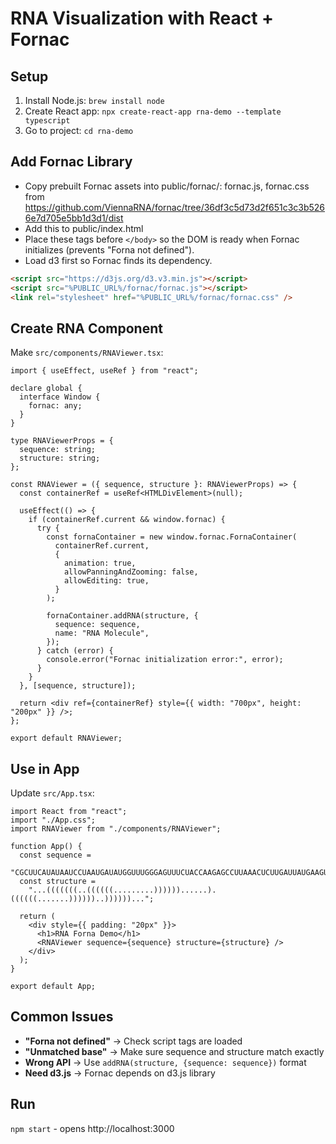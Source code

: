 # RNA Visualization with React + Fornac

## Setup

1. Install Node.js: `brew install node`
2. Create React app: `npx create-react-app rna-demo --template typescript`
3. Go to project: `cd rna-demo`

## Add Fornac Library

- Copy prebuilt Fornac assets into public/fornac/: fornac.js, fornac.css from https://github.com/ViennaRNA/fornac/tree/36df3c5d73d2f651c3c3b5266e7d705e5bb1d3d1/dist
- Add this to public/index.html
- Place these tags before `</body>` so the DOM is ready when Fornac initializes (prevents "Forna not defined").
- Load d3 first so Fornac finds its dependency.

```html
<script src="https://d3js.org/d3.v3.min.js"></script>
<script src="%PUBLIC_URL%/fornac/fornac.js"></script>
<link rel="stylesheet" href="%PUBLIC_URL%/fornac/fornac.css" />
```

## Create RNA Component

Make `src/components/RNAViewer.tsx`:

```tsx
import { useEffect, useRef } from "react";

declare global {
  interface Window {
    fornac: any;
  }
}

type RNAViewerProps = {
  sequence: string;
  structure: string;
};

const RNAViewer = ({ sequence, structure }: RNAViewerProps) => {
  const containerRef = useRef<HTMLDivElement>(null);

  useEffect(() => {
    if (containerRef.current && window.fornac) {
      try {
        const fornaContainer = new window.fornac.FornaContainer(
          containerRef.current,
          {
            animation: true,
            allowPanningAndZooming: false,
            allowEditing: true,
          }
        );

        fornaContainer.addRNA(structure, {
          sequence: sequence,
          name: "RNA Molecule",
        });
      } catch (error) {
        console.error("Fornac initialization error:", error);
      }
    }
  }, [sequence, structure]);

  return <div ref={containerRef} style={{ width: "700px", height: "200px" }} />;
};

export default RNAViewer;
```

## Use in App

Update `src/App.tsx`:

```tsx
import React from "react";
import "./App.css";
import RNAViewer from "./components/RNAViewer";

function App() {
  const sequence =
    "CGCUUCAUAUAAUCCUAAUGAUAUGGUUUGGGAGUUUCUACCAAGAGCCUUAAACUCUUGAUUAUGAAGUG";
  const structure =
    "...(((((((..((((((.........))))))......).((((((.......))))))..))))))...";

  return (
    <div style={{ padding: "20px" }}>
      <h1>RNA Forna Demo</h1>
      <RNAViewer sequence={sequence} structure={structure} />
    </div>
  );
}

export default App;
```

## Common Issues

- **"Forna not defined"** → Check script tags are loaded
- **"Unmatched base"** → Make sure sequence and structure match exactly
- **Wrong API** → Use `addRNA(structure, {sequence: sequence})` format
- **Need d3.js** → Fornac depends on d3.js library

## Run

`npm start` - opens http://localhost:3000

